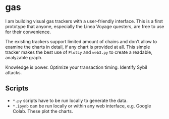 # gas
I am building visual gas trackers with a user-friendly interface. This is a first prototype that anyone, especially the Linea Voyage questers, are free to use for their convenience.

The existing trackers support limited amount of chains and don't allow to examine the charts in detail, if any chart is provided at all. 
This simple tracker makes the best use of `PlotLy` and `web3.py` to create a readable, analyzable graph. 

Knowledge is power. Optimize your transaction timing. Identify Sybil attacks.

## Scripts

* `*.py` scripts have to be run locally to generate the data. 
* `*.ipynb` can be run locally or within any web interface, e.g. Google Colab. These plot the charts.
